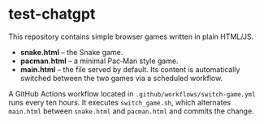 # test-chatgpt

This repository contains simple browser games written in plain HTML/JS.

- **snake.html** – the Snake game.
- **pacman.html** – a minimal Pac‑Man style game.
- **main.html** – the file served by default. Its content is automatically
  switched between the two games via a scheduled workflow.

A GitHub Actions workflow located in `.github/workflows/switch-game.yml`
runs every ten hours. It executes `switch_game.sh`, which alternates
`main.html` between `snake.html` and `pacman.html` and commits the change.

